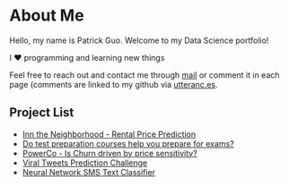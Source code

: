 # About Me

Hello, my name is Patrick Guo. Welcome to my Data Science portfolio!

I ❤️ programming and learning new things

Feel free to reach out and contact me through [mail](mailto:shpatrickguo@gmail.com) or comment it in each page (comments are linked to my github via [utteranc.es](https://utteranc.es/).

## Project List

- [Inn the Neighborhood - Rental Price Prediction](project/inn_the_neighborhood/inn_the_neighborhood.ipynb)
- [Do test preparation courses help you prepare for exams?](projects/exam_scores/exam_scores.ipynb)
- [PowerCo - Is Churn driven by price sensitivity?](projects/BCG/README.md)
- [Viral Tweets Prediction Challenge](projects/viral_tweets/README.md)
- [Neural Network SMS Text Classifier](projects/sms_classifier/README.md)
